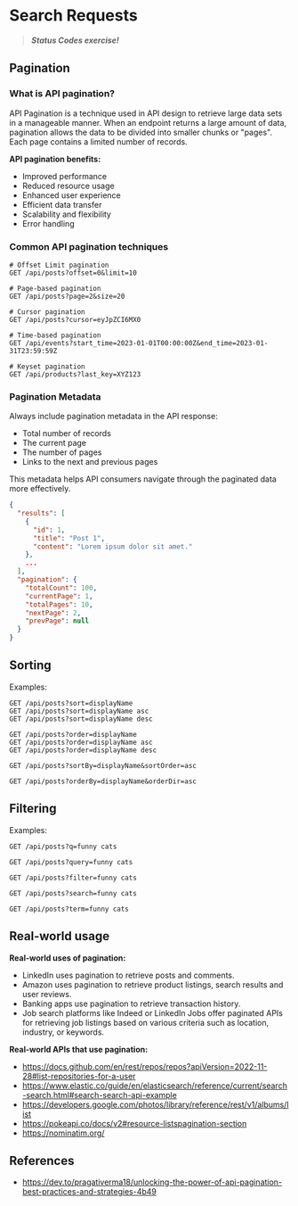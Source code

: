 # Search Requests

> **_Status Codes exercise!_**

## Pagination

### What is API pagination?

API Pagination is a technique used in API design to retrieve large data sets in a manageable manner. When an endpoint returns a large amount of data, pagination allows the data to be divided into smaller chunks or "pages". Each page contains a limited number of records.

**API pagination benefits:**

- Improved performance
- Reduced resource usage
- Enhanced user experience
- Efficient data transfer
- Scalability and flexibility
- Error handling

### Common API pagination techniques

```text
# Offset Limit pagination
GET /api/posts?offset=0&limit=10

# Page-based pagination
GET /api/posts?page=2&size=20

# Cursor pagination
GET /api/posts?cursor=eyJpZCI6MX0

# Time-based pagination
GET /api/events?start_time=2023-01-01T00:00:00Z&end_time=2023-01-31T23:59:59Z

# Keyset pagination
GET /api/products?last_key=XYZ123
```

### Pagination Metadata

Always include pagination metadata in the API response:

- Total number of records
- The current page
- The number of pages
- Links to the next and previous pages

This metadata helps API consumers navigate through the paginated data more effectively.

```json
{
  "results": [
    {
      "id": 1,
      "title": "Post 1",
      "content": "Lorem ipsum dolor sit amet."
    },
    ...
  ],
  "pagination": {
    "totalCount": 100,
    "currentPage": 1,
    "totalPages": 10,
    "nextPage": 2,
    "prevPage": null
  }
}
```

## Sorting

Examples:

```text
GET /api/posts?sort=displayName
GET /api/posts?sort=displayName asc
GET /api/posts?sort=displayName desc

GET /api/posts?order=displayName
GET /api/posts?order=displayName asc
GET /api/posts?order=displayName desc

GET /api/posts?sortBy=displayName&sortOrder=asc

GET /api/posts?orderBy=displayName&orderDir=asc
```

## Filtering

Examples:

```text
GET /api/posts?q=funny cats

GET /api/posts?query=funny cats

GET /api/posts?filter=funny cats

GET /api/posts?search=funny cats

GET /api/posts?term=funny cats
```

## Real-world usage

**Real-world uses of pagination:**

- LinkedIn uses pagination to retrieve posts and comments.
- Amazon uses pagination to retrieve product listings, search results and user reviews.
- Banking apps use pagination to retrieve transaction history.
- Job search platforms like Indeed or LinkedIn Jobs offer paginated APIs for retrieving job listings based on various criteria such as location, industry, or keywords.

**Real-world APIs that use pagination:**

- <https://docs.github.com/en/rest/repos/repos?apiVersion=2022-11-28#list-repositories-for-a-user>
- <https://www.elastic.co/guide/en/elasticsearch/reference/current/search-search.html#search-search-api-example>
- <https://developers.google.com/photos/library/reference/rest/v1/albums/list>
- <https://pokeapi.co/docs/v2#resource-listspagination-section>
- <https://nominatim.org/>

## References

- <https://dev.to/pragativerma18/unlocking-the-power-of-api-pagination-best-practices-and-strategies-4b49>

